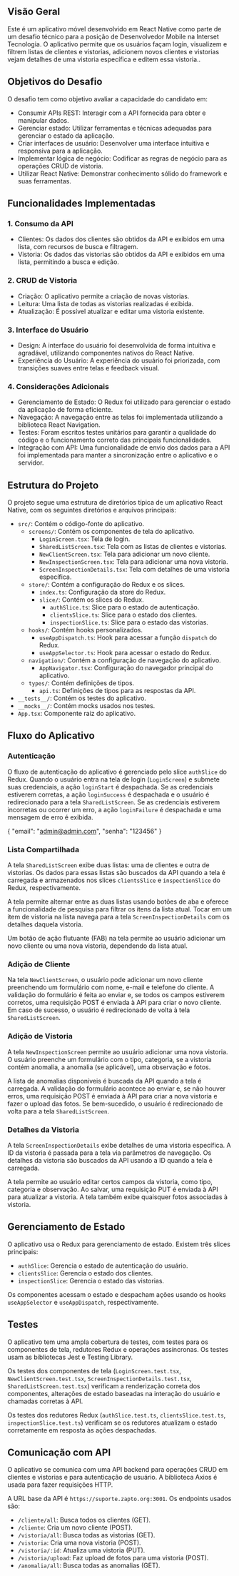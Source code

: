 ## Visão Geral

Este é um aplicativo móvel desenvolvido em React Native como parte de um desafio técnico para a posição de Desenvolvedor Mobile na Interset Tecnologia. O aplicativo permite que os usuários façam login, visualizem e filtrem listas de clientes e vistorias, adicionem novos clientes e vistorias vejam detalhes de uma vistoria específica e editem essa vistoria..

## Objetivos do Desafio

O desafio tem como objetivo avaliar a capacidade do candidato em:

- Consumir APIs REST: Interagir com a API fornecida para obter e manipular dados.
- Gerenciar estado: Utilizar ferramentas e técnicas adequadas para gerenciar o estado da aplicação.
- Criar interfaces de usuário: Desenvolver uma interface intuitiva e responsiva para a aplicação.
- Implementar lógica de negócio: Codificar as regras de negócio para as operações CRUD de vistoria.
- Utilizar React Native: Demonstrar conhecimento sólido do framework e suas ferramentas.

## Funcionalidades Implementadas

### 1. Consumo da API

- Clientes: Os dados dos clientes são obtidos da API e exibidos em uma lista, com recursos de busca e filtragem.
- Vistoria: Os dados das vistorias são obtidos da API e exibidos em uma lista, permitindo a busca e edição.

### 2. CRUD de Vistoria

- Criação: O aplicativo permite a criação de novas vistorias.
- Leitura: Uma lista de todas as vistorias realizadas é exibida.
- Atualização: É possível atualizar e editar uma vistoria existente.

### 3. Interface do Usuário

- Design: A interface do usuário foi desenvolvida de forma intuitiva e agradável, utilizando componentes nativos do React Native.
- Experiência do Usuário: A experiência do usuário foi priorizada, com transições suaves entre telas e feedback visual.

### 4. Considerações Adicionais

- Gerenciamento de Estado: O Redux foi utilizado para gerenciar o estado da aplicação de forma eficiente.
- Navegação: A navegação entre as telas foi implementada utilizando a biblioteca React Navigation.
- Testes: Foram escritos testes unitários para garantir a qualidade do código e o funcionamento correto das principais funcionalidades.
- Integração com API: Uma funcionalidade de envio dos dados para a API foi implementada para manter a sincronização entre o aplicativo e o servidor.

## Estrutura do Projeto

O projeto segue uma estrutura de diretórios típica de um aplicativo React Native, com os seguintes diretórios e arquivos principais:

- `src/`: Contém o código-fonte do aplicativo.
  - `screens/`: Contém os componentes de tela do aplicativo.
    - `LoginScreen.tsx`: Tela de login.
    - `SharedListScreen.tsx`: Tela com as listas de clientes e vistorias.
    - `NewClientScreen.tsx`: Tela para adicionar um novo cliente.
    - `NewInspectionScreen.tsx`: Tela para adicionar uma nova vistoria.
    - `ScreenInspectionDetails.tsx`: Tela com detalhes de uma vistoria específica.
  - `store/`: Contém a configuração do Redux e os slices.
    - `index.ts`: Configuração da store do Redux.
    - `slice/`: Contém os slices do Redux.
      - `authSlice.ts`: Slice para o estado de autenticação.
      - `clientsSlice.ts`: Slice para o estado dos clientes.
      - `inspectionSlice.ts`: Slice para o estado das vistorias.
  - `hooks/`: Contém hooks personalizados.
    - `useAppDispatch.ts`: Hook para acessar a função `dispatch` do Redux.
    - `useAppSelector.ts`: Hook para acessar o estado do Redux.
  - `navigation/`: Contém a configuração de navegação do aplicativo.
    - `AppNavigator.tsx`: Configuração do navegador principal do aplicativo.
  - `types/`: Contém definições de tipos.
    - `api.ts`: Definições de tipos para as respostas da API.
- `__tests__/`: Contém os testes do aplicativo.
- `__mocks__/`: Contém mocks usados nos testes.
- `App.tsx`: Componente raiz do aplicativo.

## Fluxo do Aplicativo

### Autenticação

O fluxo de autenticação do aplicativo é gerenciado pelo slice `authSlice` do Redux. Quando o usuário entra na tela de login (`LoginScreen`) e submete suas credenciais, a ação `loginStart` é despachada. Se as credenciais estiverem corretas, a ação `loginSuccess` é despachada e o usuário é redirecionado para a tela `SharedListScreen`. Se as credenciais estiverem incorretas ou ocorrer um erro, a ação `loginFailure` é despachada e uma mensagem de erro é exibida.

{ "email": "admin@admin.com", "senha": "123456" }

### Lista Compartilhada

A tela `SharedListScreen` exibe duas listas: uma de clientes e outra de vistorias. Os dados para essas listas são buscados da API quando a tela é carregada e armazenados nos slices `clientsSlice` e `inspectionSlice` do Redux, respectivamente.

A tela permite alternar entre as duas listas usando botões de aba e oferece a funcionalidade de pesquisa para filtrar os itens da lista atual. Tocar em um item de vistoria na lista navega para a tela `ScreenInspectionDetails` com os detalhes daquela vistoria.

Um botão de ação flutuante (FAB) na tela permite ao usuário adicionar um novo cliente ou uma nova vistoria, dependendo da lista atual.

### Adição de Cliente

Na tela `NewClientScreen`, o usuário pode adicionar um novo cliente preenchendo um formulário com nome, e-mail e telefone do cliente. A validação do formulário é feita ao enviar e, se todos os campos estiverem corretos, uma requisição POST é enviada à API para criar o novo cliente. Em caso de sucesso, o usuário é redirecionado de volta à tela `SharedListScreen`.

### Adição de Vistoria

A tela `NewInspectionScreen` permite ao usuário adicionar uma nova vistoria. O usuário preenche um formulário com o tipo, categoria, se a vistoria contém anomalia, a anomalia (se aplicável), uma observação e fotos.

A lista de anomalias disponíveis é buscada da API quando a tela é carregada. A validação do formulário acontece ao enviar e, se não houver erros, uma requisição POST é enviada à API para criar a nova vistoria e fazer o upload das fotos. Se bem-sucedido, o usuário é redirecionado de volta para a tela `SharedListScreen`.

### Detalhes da Vistoria

A tela `ScreenInspectionDetails` exibe detalhes de uma vistoria específica. A ID da vistoria é passada para a tela via parâmetros de navegação. Os detalhes da vistoria são buscados da API usando a ID quando a tela é carregada.

A tela permite ao usuário editar certos campos da vistoria, como tipo, categoria e observação. Ao salvar, uma requisição PUT é enviada à API para atualizar a vistoria. A tela também exibe quaisquer fotos associadas à vistoria.

## Gerenciamento de Estado

O aplicativo usa o Redux para gerenciamento de estado. Existem três slices principais:

- `authSlice`: Gerencia o estado de autenticação do usuário.
- `clientsSlice`: Gerencia o estado dos clientes.
- `inspectionSlice`: Gerencia o estado das vistorias.

Os componentes acessam o estado e despacham ações usando os hooks `useAppSelector` e `useAppDispatch`, respectivamente.

## Testes

O aplicativo tem uma ampla cobertura de testes, com testes para os componentes de tela, redutores Redux e operações assíncronas. Os testes usam as bibliotecas Jest e Testing Library.

Os testes dos componentes de tela (`LoginScreen.test.tsx`, `NewClientScreen.test.tsx`, `ScreenInspectionDetails.test.tsx`, `SharedListScreen.test.tsx`) verificam a renderização correta dos componentes, alterações de estado baseadas na interação do usuário e chamadas corretas à API.

Os testes dos redutores Redux (`authSlice.test.ts`, `clientsSlice.test.ts`, `inspectionSlice.test.ts`) verificam se os redutores atualizam o estado corretamente em resposta às ações despachadas.

## Comunicação com API

O aplicativo se comunica com uma API backend para operações CRUD em clientes e vistorias e para autenticação de usuário. A biblioteca Axios é usada para fazer requisições HTTP.

A URL base da API é `https://suporte.zapto.org:3001`. Os endpoints usados são:

- `/cliente/all`: Busca todos os clientes (GET).
- `/cliente`: Cria um novo cliente (POST).
- `/vistoria/all`: Busca todas as vistorias (GET).
- `/vistoria`: Cria uma nova vistoria (POST).
- `/vistoria/:id`: Atualiza uma vistoria (PUT).
- `/vistoria/upload`: Faz upload de fotos para uma vistoria (POST).
- `/anomalia/all`: Busca todas as anomalias (GET).